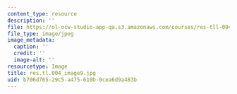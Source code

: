 ```yaml
---
content_type: resource
description: ''
file: https://ol-ocw-studio-app-qa.s3.amazonaws.com/courses/res-tll-004-stem-concept-videos-fall-2013/b706d76529c5a475610b0cea6d9a483b_res.tl.004_image9.jpg
file_type: image/jpeg
image_metadata:
  caption: ''
  credit: ''
  image-alt: ''
resourcetype: Image
title: res.tl.004_image9.jpg
uid: b706d765-29c5-a475-610b-0cea6d9a483b
---
```

